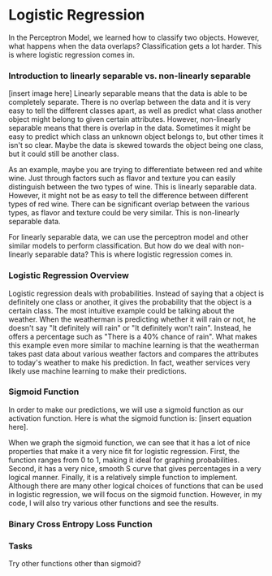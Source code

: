 # Logistic Regression
In the Perceptron Model, we learned how to classify two objects. However, what happens when the data overlaps? Classification gets a lot harder. This is where logistic regression comes in. 

### Introduction to linearly separable vs. non-linearly separable 
[insert image here]
Linearly separable means that the data is able to be completely separate. There is no overlap between the data and it is very easy to tell the different classes apart, as well as predict what class another object might belong to given certain attributes. However, non-linearly separable means that there is overlap in the data. Sometimes it might be easy to predict which class an unknown object belongs to, but other times it isn't so clear. Maybe the data is skewed towards the object being one class, but it could still be another class.

As an example, maybe you are trying to differentiate between red and white wine. Just through factors such as flavor and texture you can easily distinguish between the two types of wine. This is linearly separable data. However, it might not be as easy to tell the difference between different types of red wine. There can be significant overlap between the various types, as flavor and texture could be very similar. This is non-linearly separable data.

For linearly separable data, we can use the perceptron model and other similar models to perform classification. But how do we deal with non-linearly separable data? This is where logistic regression comes in.

### Logistic Regression Overview
Logistic regression deals with probabilities. Instead of saying that a object is definitely one class or another, it gives the probability that the object is a certain class. The most intuitive example could be talking about the weather. When the weatherman is predicting whether it will rain or not, he doesn't say "It definitely will rain" or "It definitely won't rain". Instead, he offers a percentage such as "There is a 40% chance of rain". What makes this example even more similar to machine learning is that the weatherman takes past data about various weather factors and compares the attributes to today's weather to make his prediction. In fact, weather services very likely use machine learning to make their predictions.

### Sigmoid Function
In order to make our predictions, we will use a sigmoid function as our activation function. Here is what the sigmoid function is: 
[insert equation here].

When we graph the sigmoid function, we can see that it has a lot of nice properties that make it a very nice fit for logistic regression. First, the function ranges from 0 to 1, making it ideal for graphing probabilities. Second, it has a very nice, smooth S curve that gives percentages in a very logical manner. Finally, it is a relatively simple function to implement. Although there are many other logical choices of functions that can be used in logistic regression, we will focus on the sigmoid function. However, in my code, I will also try various other functions and see the results.

### Binary Cross Entropy Loss Function


### Tasks
Try other functions other than sigmoid?


